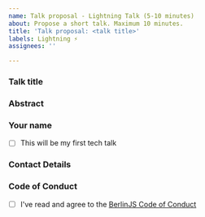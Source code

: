 ```yaml
---
name: Talk proposal - Lightning Talk (5-10 minutes)
about: Propose a short talk. Maximum 10 minutes.
title: 'Talk proposal: <talk title>'
labels: Lightning ⚡️
assignees: ''

---
```


### Talk title

### Abstract 

<!-- Try to stick to 500 characters (about two tweets :bird:). If you know already, please let us know how long the talk will be as this helps us plan the meetups. -->

### Your name

<!-- First-time speakers are automatically moved to the top of our waitlist and we're able to offer additional support with abstract writing, slide prep, run-throughs or whatever else you may need. So if this'll be your first talk, let us know! -->

- [ ] This will be my first tech talk

### Contact Details

<!-- We'll mostly use this issue for communication. But it might help to leave your Twitter, Github, BerlinJS Slack or e-mail. Please let us know if we should a link to your Twitter account or website on our page. -->

### Code of Conduct

<!-- We expect all of our speakers to uphold our Code of Conduct, so please take a minute to read through it. -->

- [ ] I've read and agree to the [BerlinJS Code of Conduct](http://berlincodeofconduct.org/)
